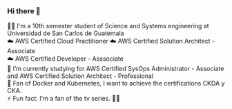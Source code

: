 ### Hi there 👋
:man_student: I'm a 10th semester student of Science and Systems engineering at Universidad de San Carlos de Guatemala  
:cloud: AWS Certified Cloud Practitioner 
:cloud: AWS Certified Solution Architect - Associate  
:cloud: AWS Certified Developer - Asssociate  
🌱 I’m currently studying for AWS Certified SysOps Administrator - Associate and AWS Certified Solution Architect - Professional  
:whale: Fan of Docker and Kubernetes, I want to achieve the certifications CKDA y CKA.  
⚡ Fun fact: I'm a fan of the tv series. :dragon_face::fire:

<!--
**Cristianncaste18/Cristianncaste18** is a ✨ _special_ ✨ repository because its `README.md` (this file) appears on your GitHub profile.

Here are some ideas to get you started:

- 🔭 I’m currently working on ...
- 🌱 I’m currently learning ...
- 👯 I’m looking to collaborate on ...
- 🤔 I’m looking for help with ...
- 💬 Ask me about ...
- 📫 How to reach me: ...
- 😄 Pronouns: ...
- ⚡ Fun fact: ...
-->
